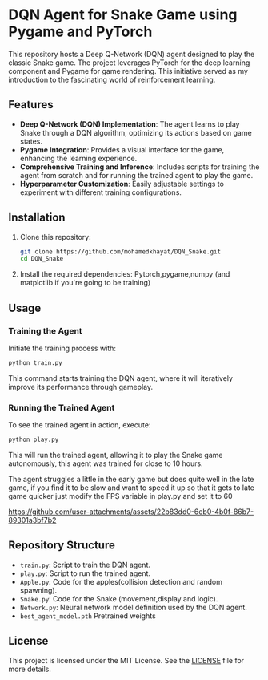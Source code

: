 # DQN Agent for Snake Game using Pygame and PyTorch

This repository hosts a Deep Q-Network (DQN) agent designed to play the classic Snake game. The project leverages PyTorch for the deep learning component and Pygame for game rendering. This initiative served as my introduction to the fascinating world of reinforcement learning.

## Features

- **Deep Q-Network (DQN) Implementation**: The agent learns to play Snake through a DQN algorithm, optimizing its actions based on game states.
- **Pygame Integration**: Provides a visual interface for the game, enhancing the learning experience.
- **Comprehensive Training and Inference**: Includes scripts for training the agent from scratch and for running the trained agent to play the game.
- **Hyperparameter Customization**: Easily adjustable settings to experiment with different training configurations.

## Installation

1. Clone this repository:
    ```bash
    git clone https://github.com/mohamedkhayat/DQN_Snake.git
    cd DQN_Snake
    ```

2. Install the required dependencies:
   Pytorch,pygame,numpy (and matplotlib if you're going to be training)
## Usage

### Training the Agent

Initiate the training process with:
```bash
python train.py
```
This command starts training the DQN agent, where it will iteratively improve its performance through gameplay.

### Running the Trained Agent

To see the trained agent in action, execute:
```bash
python play.py
```
This will run the trained agent, allowing it to play the Snake game autonomously, this agent was trained for close to 10 hours.

The agent struggles a little in the early game but does quite well in the late game, if you find it to be slow and want to speed it up so that it gets to late game quicker just modify the FPS variable in play.py and set it to 60

https://github.com/user-attachments/assets/22b83dd0-6eb0-4b0f-86b7-89301a3bf7b2


## Repository Structure

- `train.py`: Script to train the DQN agent.
- `play.py`: Script to run the trained agent.
- `Apple.py`: Code for the apples(collision detection and random spawning).
- `Snake.py`: Code for the Snake (movement,display and logic).
- `Network.py`: Neural network model definition used by the DQN agent.
- `best_agent_model.pth` Pretrained weights
  
## License

This project is licensed under the MIT License. See the [LICENSE](LICENSE) file for more details.


